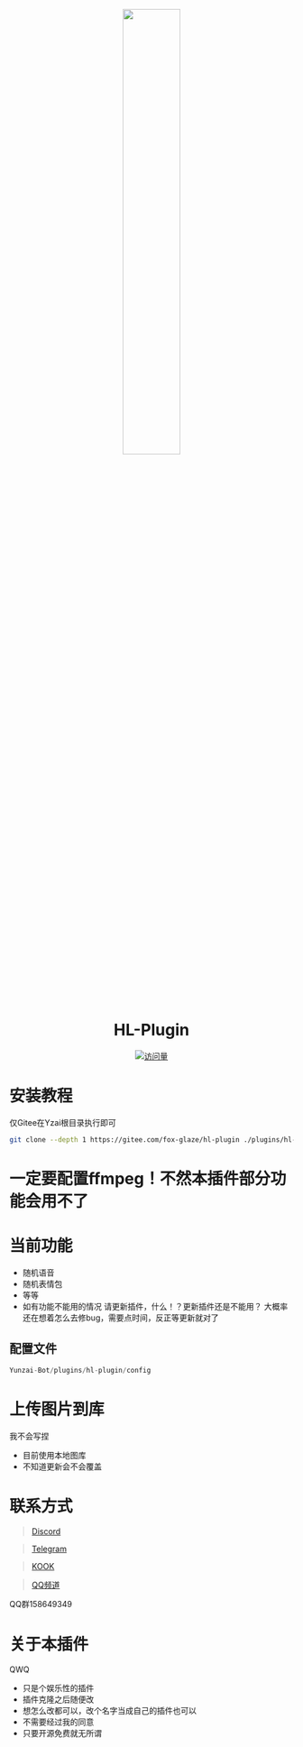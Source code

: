 <p align="center">
  <a href="https://hanxuan.cc/"><img src="https://hanxuan.cc/hero.png" width="45%" /></a>
</p>

<div align="center">

# HL-Plugin

[![访问量](https://profile-counter.glitch.me/hl-Plugin/count.svg)](https://gitee.com/fox-glaze/hl-plugin    )

</div>

# 安装教程
仅Gitee在Yzai根目录执行即可


``` bash
git clone --depth 1 https://gitee.com/fox-glaze/hl-plugin ./plugins/hl-plugin
```

# 一定要配置ffmpeg！不然本插件部分功能会用不了

# 当前功能
- 随机语音
- 随机表情包
- 等等
- 如有功能不能用的情况 请更新插件，什么！？更新插件还是不能用？ 大概率还在想着怎么去修bug，需要点时间，反正等更新就对了


## 配置文件
``` js
Yunzai-Bot/plugins/hl-plugin/config
```

# 上传图片到库
我不会写捏
- 目前使用本地图库
- 不知道更新会不会覆盖

# 联系方式
> [Discord](https://discord.gg/a88njEYT)

> [Telegram](https://t.me/zhilaohu114514)

> [KOOK](https://kook.top/pQaB47)

> [QQ频道](https://pd.qq.com/s/8aaab6ipw)

QQ群158649349

# 关于本插件
QWQ
- 只是个娱乐性的插件
- 插件克隆之后随便改
- 想怎么改都可以，改个名字当成自己的插件也可以
- 不需要经过我的同意
- 只要开源免费就无所谓



